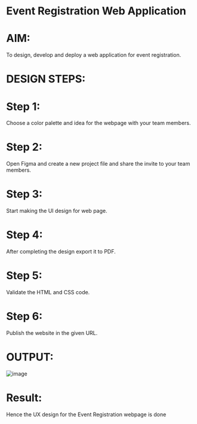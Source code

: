 # Event Registration Web Application
# AIM:

To design, develop and deploy a web application for event registration.
# DESIGN STEPS:
# Step 1:

Choose a color palette and idea for the webpage with your team members.
# Step 2:

Open Figma and create a new project file and share the invite to your team members.
# Step 3:

Start making the UI design for web page.
# Step 4:

After completing the design export it to PDF.
# Step 5:

Validate the HTML and CSS code.
# Step 6:

Publish the website in the given URL.
# OUTPUT:

![image](https://user-images.githubusercontent.com/118707852/215406729-a47f52dc-cb60-4bb2-a17d-41f1b352ca6a.png)


# Result:

Hence the UX design for the Event Registration webpage is done
